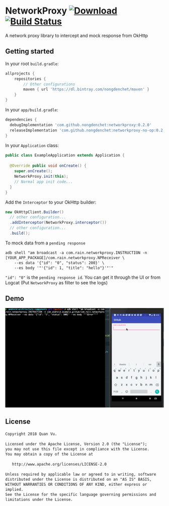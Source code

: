 # NetworkProxy [ ![Download](https://api.bintray.com/packages/nongdenchet/maven/NetworkProxy/images/download.svg) ](https://bintray.com/nongdenchet/maven/NetworkProxy/_latestVersion) [![Build Status](https://travis-ci.org/nongdenchet/NetworkProxy.svg?branch=develop)](https://travis-ci.org/nongdenchet/NetworkProxy)
A network proxy library to intercept and mock response from OkHttp

## Getting started

In your root `build.gradle`:

```groovy
allprojects {
    repositories {
        // Other configurations
        maven { url 'https://dl.bintray.com/nongdenchet/maven' }
    }
}
```

In your `app/build.gradle`:

```groovy
dependencies {
  debugImplementation 'com.github.nongdenchet:networkproxy:0.2.0'
  releaseImplementation 'com.github.nongdenchet:networkproxy-no-op:0.2.0'
}
```

In your `Application` class:

```java
public class ExampleApplication extends Application {

  @Override public void onCreate() {
    super.onCreate();
    NetworkProxy.init(this);
    // Normal app init code...
  }
}
```

Add the `Interceptor` to your OkHttp builder:

```java
new OkHttpClient.Builder()
  // other configuration...
  .addInterceptor(NetworkProxy.interceptor())
  // other configuration...
  .build();
```

To mock data from a `pending response`

```
adb shell "am broadcast -a com.rain.networkproxy.INSTRUCTION -n [YOUR_APP_PACKAGE]/com.rain.networkproxy.NPReceiver \
    --es data '{"id": "0", "status": 200}' \
    --es body '"'{"id": 1, "title": "hello"}'"'"
```

`"id": "0"` is the `pending response id`. You can get it through the UI or from Logcat (Put `NetworkProxy` as filter to see the logs)

## Demo
![alt text](https://github.com/nongdenchet/NetworkProxy/blob/master/demo.gif " NetworkProxy")

## License

    Copyright 2018 Quan Vu.

    Licensed under the Apache License, Version 2.0 (the "License");
    you may not use this file except in compliance with the License.
    You may obtain a copy of the License at

       http://www.apache.org/licenses/LICENSE-2.0

    Unless required by applicable law or agreed to in writing, software
    distributed under the License is distributed on an "AS IS" BASIS,
    WITHOUT WARRANTIES OR CONDITIONS OF ANY KIND, either express or implied.
    See the License for the specific language governing permissions and
    limitations under the License.
